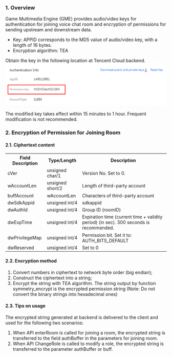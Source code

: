 ### 1. Overview
Game Multimedia Engine (GME) provides audio/video keys for authentication for joining voice chat room and encryption of permissions for sending upstream and downstream data.
- Key: APPID corresponds to the MD5 value of audio/video key, with a length of 16 bytes.
- Encryption algorithm: TEA


Obtain the key in the following location at Tencent Cloud backend. 
![image](Image/a3.png)

The modified key takes effect within 15 minutes to 1 hour. Frequent modification is not recommended.

### 2. Encryption of Permission for Joining Room
#### 2.1. Ciphertext content
<table class="t">
<tbody><tr>
<th> Field Description
</th><th> Type/Length
</th><th> Description
</th></tr>
<tr>
<td> cVer
</td><td> unsigned char/1
</td><td> Version No. Set  to 0.
</td></tr>
<tr>
<td> wAccountLen
</td><td> unsigned short/2
</td><td> Length of third-party account
</td></tr>
<tr>
<td> buffAccount
</td><td> wAccountLen
</td><td> Characters of third-party account
</td></td>
<tr>
<td> dwSdkAppid
</td><td> unsigned int/4
</td><td> sdkappid
</td></tr>
<tr>
<td> dwAuthId
</td><td> unsigned int/4
</td><td> Group ID (roomID)
</td></tr>
<tr>
<td> dwExpTime
</td><td> unsigned int/4
</td><td> Expiration time  
(current time + validity period) (in sec). 300 seconds is recommended.
</td></tr>
<tr>
<td> dwPrivilegeMap
</td><td> unsigned int/4
</td><td> Permission bit.  Set it to: AUTH_BITS_DEFAULT
</td></tr>
<tr>
<td> dwReserved
</td><td> unsigned int/4
</td><td> Set to 0
</td></tr></tbody></table>

#### 2.2. Encryption method	
1. Convert numbers in ciphertext to network byte order (big endian);
2. Construct the ciphertext into a string;
3. Encrypt the string with TEA algorithm. The string output by function symmetry_encrypt is the encrypted permission string (Note: Do not convert the binary strings into hexadecimal ones)

#### 2.3. Tips on usage
The encrypted string generated at backend is delivered to the client and used for the following two scenarios:
1. When API enterRoom is called for joining a room, the encrypted string is transferred to the field authBuffer in the parameters for joining room.
2. When API ChangeRole is called to modify a role, the encrypted string is transferred to the parameter authBuffer or buff.
